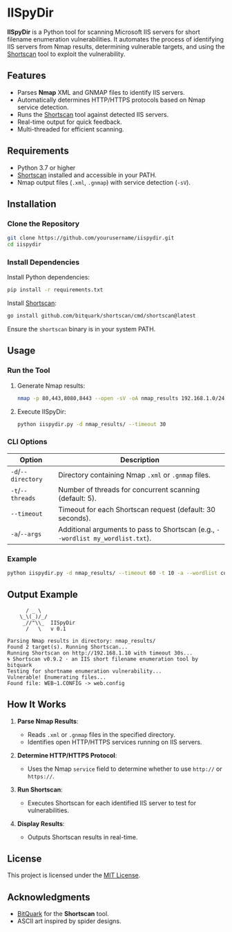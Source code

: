 # IISpyDir

**IISpyDir** is a Python tool for scanning Microsoft IIS servers for short filename enumeration vulnerabilities. It automates the process of identifying IIS servers from Nmap results, determining vulnerable targets, and using the [Shortscan](https://github.com/bitquark/shortscan) tool to exploit the vulnerability.

## Features
- Parses **Nmap** XML and GNMAP files to identify IIS servers.
- Automatically determines HTTP/HTTPS protocols based on Nmap service detection.
- Runs the [Shortscan](https://github.com/bitquark/shortscan) tool against detected IIS servers.
- Real-time output for quick feedback.
- Multi-threaded for efficient scanning.

## Requirements
- Python 3.7 or higher
- [Shortscan](https://github.com/bitquark/shortscan) installed and accessible in your PATH.
- Nmap output files (`.xml`, `.gnmap`) with service detection (`-sV`).

## Installation

### Clone the Repository
```bash
git clone https://github.com/yourusername/iispydir.git
cd iispydir
```

### Install Dependencies
Install Python dependencies:
```bash
pip install -r requirements.txt
```

Install [Shortscan](https://github.com/bitquark/shortscan):
```bash
go install github.com/bitquark/shortscan/cmd/shortscan@latest
```
Ensure the `shortscan` binary is in your system PATH.

## Usage

### Run the Tool
1. Generate Nmap results:
   ```bash
   nmap -p 80,443,8080,8443 --open -sV -oA nmap_results 192.168.1.0/24
   ```

2. Execute IISpyDir:
   ```bash
   python iispydir.py -d nmap_results/ --timeout 30
   ```

### CLI Options
| Option         | Description                                                                                   |
|----------------|-----------------------------------------------------------------------------------------------|
| `-d`/`--directory` | Directory containing Nmap `.xml` or `.gnmap` files.                                           |
| `-t`/`--threads`   | Number of threads for concurrent scanning (default: 5).                                     |
| `--timeout`        | Timeout for each Shortscan request (default: 30 seconds).                                   |
| `-a`/`--args`      | Additional arguments to pass to Shortscan (e.g., `--wordlist my_wordlist.txt`).             |

### Example
```bash
python iispydir.py -d nmap_results/ --timeout 60 -t 10 -a --wordlist custom_wordlist.txt
```

## Output Example
```
      / _ \
    \_\(_)/_/
     _//"\\_  IISpyDir
      /   \   v 0.1

Parsing Nmap results in directory: nmap_results/
Found 2 target(s). Running Shortscan...
Running Shortscan on http://192.168.1.10 with timeout 30s...
🌀 Shortscan v0.9.2 · an IIS short filename enumeration tool by bitquark
Testing for shortname enumeration vulnerability...
Vulnerable! Enumerating files...
Found file: WEB~1.CONFIG -> web.config
```

## How It Works
1. **Parse Nmap Results**:
   - Reads `.xml` or `.gnmap` files in the specified directory.
   - Identifies open HTTP/HTTPS services running on IIS servers.

2. **Determine HTTP/HTTPS Protocol**:
   - Uses the Nmap `service` field to determine whether to use `http://` or `https://`.

3. **Run Shortscan**:
   - Executes Shortscan for each identified IIS server to test for vulnerabilities.

4. **Display Results**:
   - Outputs Shortscan results in real-time.

## License
This project is licensed under the [MIT License](LICENSE).

## Acknowledgments
- [BitQuark](https://github.com/bitquark) for the **Shortscan** tool.
- ASCII art inspired by spider designs.
